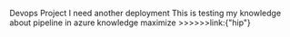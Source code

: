 Devops Project
I need another deployment
This is testing my knowledge about pipeline in azure
knowledge maximize >>>>>>link:{"hip"}
